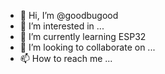 - 👋 Hi, I’m @goodbugood
- 👀 I’m interested in ...
- 🌱 I’m currently learning ESP32
- 💞️ I’m looking to collaborate on ...
- 📫 How to reach me ...

<!---
goodbugood/goodbugood is a ✨ special ✨ repository because its `README.md` (this file) appears on your GitHub profile.
You can click the Preview link to take a look at your changes.
--->
